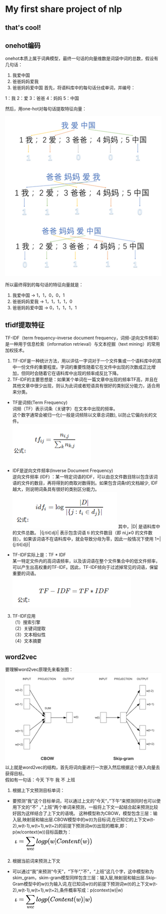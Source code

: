 # My first share project of nlp

## that's cool!

## onehot编码
onehot本质上属于词典模型，最终一句话的向量维数是词袋中词的总数，假设有几句话：

1. 我爱中国
2. 爸爸妈妈爱我
3. 爸爸妈妈爱中国
首先，将语料库中的每句话分成单词，并编号：

1：我      2：爱      3：爸爸      4：妈妈      5：中国

然后，用one-hot对每句话提取特征向量：

![onehot](https://github.com/opprash/braveRL/blob/master/datas/one_hot.png)

所以最终得到的每句话的特征向量就是：

1. 我爱中国 -> 1，1，0，0，1
2. 爸爸妈妈爱我 -> 1，1，1，1，0
3. 爸爸妈妈爱中国 -> 0，1，1，1，1

## tfidf提取特征
TF-IDF（term frequency–inverse document frequency，词频-逆向文件频率）是一种用于信息检索（information retrieval）与文本挖掘（text mining）的常用加权技术。
1. TF-IDF是一种统计方法，用以评估一字词对于一个文件集或一个语料库中的其中一份文件的重要程度。字词的重要性随着它在文件中出现的次数成正比增加，但同时会随着它在语料库中出现的频率成反比下降。
2. TF-IDF的主要思想是：如果某个单词在一篇文章中出现的频率TF高，并且在其他文章中很少出现，则认为此词或者短语具有很好的类别区分能力，适合用来分类。
* TF是词频(Term Frequency)     
词频（TF）表示词条（关键字）在文本中出现的频率。  
这个数字通常会被归一化(一般是词频除以文章总词数), 以防止它偏向长的文件。  
![tf](https://github.com/opprash/braveRL/blob/master/datas/tf.png)  

* IDF是逆向文件频率(Inverse Document Frequency)  
逆向文件频率 (IDF) ：某一特定词语的IDF，可以由总文件数目除以包含该词语的文件的数目，再将得到的商取对数得到。如果包含词条t的文档越少, IDF越大，则说明词条具有很好的类别区分能力。  
![idf](https://github.com/opprash/braveRL/blob/master/datas/idf.png)
其中，|D| 是语料库中的文件总数。 |{j:ti∈dj}| 表示包含词语 ti 的文件数目（即 ni,j≠0 的文件数目）。如果该词语不在语料库中，就会导致分母为零，因此一般情况下使用 1+|{j:ti∈dj}|   
* TF-IDF实际上是：TF * IDF  
某一特定文件内的高词语频率，以及该词语在整个文件集合中的低文件频率，可以产生出高权重的TF-IDF。因此，TF-IDF倾向于过滤掉常见的词语，保留重要的词语。  
![tfidf](https://github.com/opprash/braveRL/blob/master/datas/tfidf.png)
3. TF-IDF应用  
（1）搜索引擎  
（2）关键词提取  
（3）文本相似性  
（4）文本摘要  
## word2vec
要理解word2vec原理先来看张图：    
![word2vec](https://github.com/opprash/braveRL/blob/master/datas/word2vec.png)   
以上就是word2vec的结构，首先将词向量进行一次嵌入然后根据这个嵌入向量去获得目标。   
假如有一句话：今天 下午 我 不 上班
1. 根据上下文预测目标单词：
* 要预测“我”这个目标单词，可以通过上文的”今天“，”下午“来预测同时也可以使用下文的“不” ，”上班“两个单词来预测，一般将上下文一起结合起来预测比较好因为这样结合了上下文的语境。
这种模型称为CBOW，模型包含三层：输入层,映射层和输出层.CBOW模型中的w(t)为目标词,在已知它的上下文w(t-2),w(t-1),w(t+1),w(t+2)的前提下预测词w(t)出现的概率,即：p(w/context(w))目标函数为：  
![CBOW](https://github.com/opprash/braveRL/blob/master/datas/CBOW.png)
2. 根据当前词来预测上下文
* 可以通过“我”来预测“今天”，“下午”,"不"，“上班”这几个字，这中模型称为skim_gram，skim-gram模型同样包含三层：输入层,映射层和输出层.Skip-Gram模型中的w(t)为输入词,在已知词w(t)的前提下预测词w(t)的上下文w(t-2),w(t-1),w(t+1),w(t+2),条件概率写成：p(context(w)|w)  
![skip-gram](https://github.com/opprash/braveRL/blob/master/datas/skip_gram.png)
